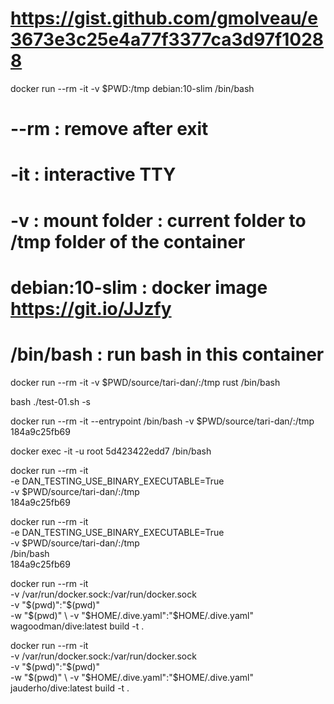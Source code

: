
# https://gist.github.com/gmolveau/e3673e3c25e4a77f3377ca3d97f10288
docker run --rm -it -v $PWD:/tmp debian:10-slim /bin/bash

# --rm : remove after exit
# -it : interactive TTY
# -v : mount folder : current folder to /tmp folder of the container
# debian:10-slim : docker image https://git.io/JJzfy
# /bin/bash : run bash in this container

docker run --rm -it -v $PWD/source/tari-dan/:/tmp rust /bin/bash

bash ./test-01.sh -s

docker run --rm -it --entrypoint /bin/bash -v $PWD/source/tari-dan/:/tmp 184a9c25fb69

docker exec -it -u root 5d423422edd7 /bin/bash

docker run --rm -it \
  -e DAN_TESTING_USE_BINARY_EXECUTABLE=True \
  -v $PWD/source/tari-dan/:/tmp \
  184a9c25fb69

docker run --rm -it \
  -e DAN_TESTING_USE_BINARY_EXECUTABLE=True \
  -v $PWD/source/tari-dan/:/tmp \
  /bin/bash \
  184a9c25fb69

docker run --rm -it \
      -v /var/run/docker.sock:/var/run/docker.sock \
      -v  "$(pwd)":"$(pwd)" \
      -w "$(pwd)" \
      -v "$HOME/.dive.yaml":"$HOME/.dive.yaml" \
      wagoodman/dive:latest build -t <some-tag> .

docker run --rm -it \
      -v /var/run/docker.sock:/var/run/docker.sock \
      -v  "$(pwd)":"$(pwd)" \
      -w "$(pwd)" \
      -v "$HOME/.dive.yaml":"$HOME/.dive.yaml" \
      jauderho/dive:latest build -t <some-tag> .

